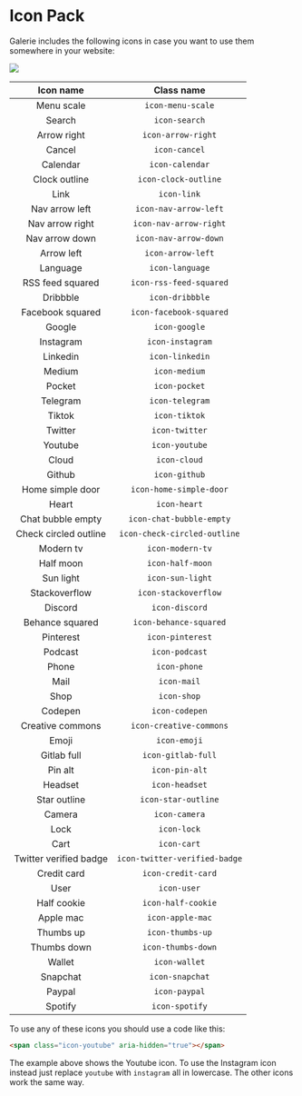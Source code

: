 # Icon Pack

Galerie includes the following icons in case you want to use them somewhere in your website:

![](https://res.cloudinary.com/edev/image/upload/v1678554657/galerie/icon-pack.png)

| Icon name        | Class name      |
|:------------:|:-------------:|
| Menu scale | `icon-menu-scale` |
| Search | `icon-search` |
| Arrow right | `icon-arrow-right` |
| Cancel | `icon-cancel` |
| Calendar | `icon-calendar` |
| Clock outline | `icon-clock-outline` |
| Link | `icon-link` |
| Nav arrow left | `icon-nav-arrow-left` |
| Nav arrow right | `icon-nav-arrow-right` |
| Nav arrow down | `icon-nav-arrow-down` |
| Arrow left | `icon-arrow-left` |
| Language | `icon-language` |
| RSS feed squared | `icon-rss-feed-squared` |
| Dribbble | `icon-dribbble` |
| Facebook squared | `icon-facebook-squared` |
| Google | `icon-google` |
| Instagram | `icon-instagram` |
| Linkedin | `icon-linkedin` |
| Medium | `icon-medium` |
| Pocket | `icon-pocket` |
| Telegram | `icon-telegram` |
| Tiktok | `icon-tiktok` |
| Twitter | `icon-twitter` |
| Youtube | `icon-youtube` |
| Cloud | `icon-cloud` |
| Github | `icon-github` |
| Home simple door | `icon-home-simple-door` |
| Heart | `icon-heart` |
| Chat bubble empty | `icon-chat-bubble-empty` |
| Check circled outline | `icon-check-circled-outline` |
| Modern tv | `icon-modern-tv` |
| Half moon | `icon-half-moon` |
| Sun light | `icon-sun-light` |
| Stackoverflow | `icon-stackoverflow` |
| Discord | `icon-discord` |
| Behance squared | `icon-behance-squared` |
| Pinterest | `icon-pinterest` |
| Podcast | `icon-podcast` |
| Phone | `icon-phone` |
| Mail | `icon-mail` |
| Shop | `icon-shop` |
| Codepen | `icon-codepen` |
| Creative commons | `icon-creative-commons` |
| Emoji | `icon-emoji` |
| Gitlab full | `icon-gitlab-full` |
| Pin alt | `icon-pin-alt` |
| Headset | `icon-headset` |
| Star outline | `icon-star-outline` |
| Camera | `icon-camera` |
| Lock | `icon-lock` |
| Cart | `icon-cart` |
| Twitter verified badge | `icon-twitter-verified-badge` |
| Credit card | `icon-credit-card` |
| User | `icon-user` |
| Half cookie | `icon-half-cookie` |
| Apple mac | `icon-apple-mac` |
| Thumbs up | `icon-thumbs-up` |
| Thumbs down | `icon-thumbs-down` |
| Wallet | `icon-wallet` |
| Snapchat | `icon-snapchat` |
| Paypal | `icon-paypal` |
| Spotify | `icon-spotify` |

To use any of these icons you should use a code like this:

```html
<span class="icon-youtube" aria-hidden="true"></span>
```

The example above shows the Youtube icon. To use the Instagram icon instead just replace `youtube` with `instagram` all in lowercase. The other icons work the same way.
